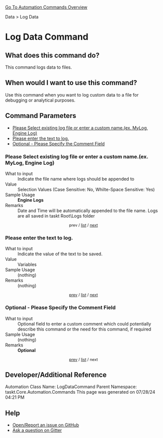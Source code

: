 <!--TITLE: Log Data Command -->
<!-- SUBTITLE: a command in the Data group. -->
[Go To Automation Commands Overview](/automation-commands.md)


Data &gt; Log Data


# Log Data Command


## What does this command do?
This command logs data to files.


## When would I want to use this command?
Use this command when you want to log custom data to a file for debugging or analytical purposes.


<a id="param_list"></a>
## Command Parameters
- [Please Select existing log file or enter a custom name.(ex. MyLog, Engine Log)](#param_0)
- [Please enter the text to log.](#param_1)
- [Optional - Please Specify the Comment Field](#param_2)


<a id="param_0"></a>
### Please Select existing log file or enter a custom name.(ex. MyLog, Engine Log)


<dl>
<dt>What to input</dt><dd>Indicate the file name where logs should be appended to</dd>
<dt>Value</dt><dd>Selection Values (Case Sensitive: No, Whilte-Space Sensitive: Yes)</dd>
<dt>Sample Usage</dt><dd><strong>Engine Logs</strong></dd>
<dt>Remarks</dt><dd>Date and Time will be automatically appended to the file name.  Logs are all saved in taskt Root\Logs folder</dd>
</dl>




<div style="font-size: 90%; text-align: center">


prev / [list](#param_list) / [next](#param_1)


</div>


<a id="param_1"></a>
### Please enter the text to log.


<dl>
<dt>What to input</dt><dd>Indicate the value of the text to be saved.</dd>
<dt>Value</dt><dd>Variables</dd>
<dt>Sample Usage</dt><dd>(nothing)</dd>
<dt>Remarks</dt><dd>(nothing)</dd>
</dl>




<div style="font-size: 90%; text-align: center">


[prev](#param_1) / [list](#param_list) / [next](#param_2)


</div>


<a id="param_2"></a>
### Optional - Please Specify the Comment Field


<dl>
<dt>What to input</dt><dd>Optional field to enter a custom comment which could potentially describe this command or the need for this command, if required</dd>
<dt>Sample Usage</dt><dd>(nothing)</dd>
<dt>Remarks</dt><dd><strong>Optional</strong><br></dd>
</dl>




<div style="font-size: 90%; text-align: center">


[prev](#param_2) / [list](#param_list) / next


</div>


## Developer/Additional Reference
Automation Class Name: LogDataCommand
Parent Namespace: taskt.Core.Automation.Commands
This page was generated on 07/28/24 04:21 PM


## Help
- [Open/Report an issue on GitHub](https://github.com/rcktrncn/taskt/issues/new)
- [Ask a question on Gitter](https://gitter.im/taskt-rpa/Lobby)
